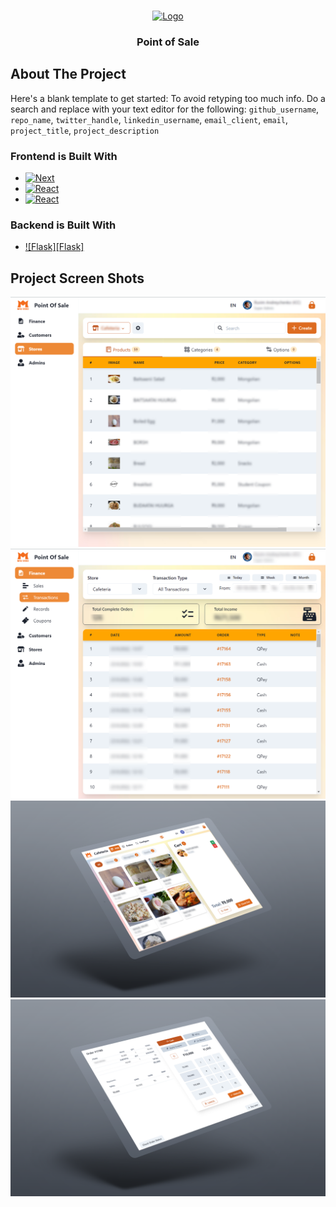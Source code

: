 <!-- Improved compatibility of back to top link: See: https://github.com/othneildrew/Best-README-Template/pull/73 -->
<a name="readme-top"></a>


<!-- PROJECT LOGO -->
<br />
<div align="center">
  <a href="https://github.com/github_username/repo_name">
    <img src="images/favicon.ico" alt="Logo" width="80" height="80">
  </a>

<h3 align="center">Point of Sale</h3>
</div>

<!-- ABOUT THE PROJECT -->
## About The Project


Here's a blank template to get started: To avoid retyping too much info. Do a search and replace with your text editor for the following: `github_username`, `repo_name`, `twitter_handle`, `linkedin_username`, `email_client`, `email`, `project_title`, `project_description`


### Frontend is Built With
* [![Next][Next.js]][Next-url]
* [![React][React.js]][React-url]
* [![React][Chakra.js]][Chakra-url]
### Backend is Built With
* [![Flask][Flask]][Flask-url]

<!-- ABOUT THE PROJECT -->
## Project Screen Shots

![Product Name Screen Shot][product-screenshot1]
![Product Name Screen Shot][product-screenshot2]
![Product Name Screen Shot][product-screenshot3]
![Product Name Screen Shot][product-screenshot4]



<!-- MARKDOWN LINKS & IMAGES -->
<!-- https://www.markdownguide.org/basic-syntax/#reference-style-links -->
[product-screenshot1]: images/Admin1.png
[product-screenshot2]: images/Admin2.png
[product-screenshot3]: images/Cashier1.png
[product-screenshot4]: images/Cashier2.png
[Next.js]: https://img.shields.io/badge/next.js-000000?style=for-the-badge&logo=nextdotjs&logoColor=white
[Next-url]: https://nextjs.org/
[React.js]: https://img.shields.io/badge/React-20232A?style=for-the-badge&logo=react&logoColor=61DAFB
[React-url]: https://reactjs.org/
[Chakra.js]: https://img.shields.io/badge/Chakra%20UI-20232A?style=for-the-badge&logo=chakraui
[CHakra-url]: https://chakra-ui.com/
[Flask.js]: https://img.shields.io/badge/flask%20REST%20API-20232A?style=for-the-badge&logo=flask
[Flask-url]: https://flask.palletsprojects.com/

